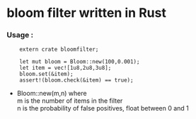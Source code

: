 bloom filter written in Rust
=================

### Usage :
```
    extern crate bloomfilter;

    let mut bloom = Bloom::new(100,0.001);
    let item = vec![1u8,2u8,3u8];
    bloom.set(&item);
    assert!(bloom.check(&item) == true);
```

- Bloom::new(m,n) where<br/>
m is the number of items in the filter<br/>
n is the probability of false positives, float between 0 and 1
